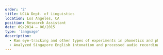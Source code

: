 ```yaml
---
order: '2'
title: UCLA Dept. of Linguistics
location: Los Angeles, CA
position: Research Assistant
date: 09/2014 – 06/2015
type: 'language'
description:
  - Ran eye-tracking and other types of experiments in phonetics and phonology
  - Analyzed Singapore English intonation and processed audio recordings with Praat, including segmenting and acousting analaysis
---
```

